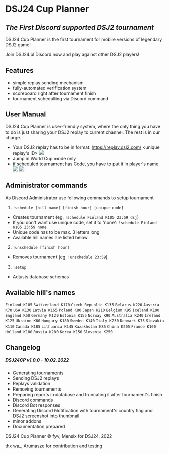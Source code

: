 # DSJ24 Cup Planner
## _The First Discord supported DSJ2 tournament_

DSJ24 Cup Planner is the first tournament for mobile versions of legendary DSJ2 game! 

Join DSJ24.pl Discord now and play against other DSJ2 players!

## Features

- simple replay sending mechanism
- fully-automated verification system
- scoreboard right after tournament finish
- tournament schedulling via Discord command


## User Manual

DSJ24 Cup Planner is user-friendly system, where the only thing you have to do is just sharing your DSJ2 replay to current channel. The rest is in our charge.

- Your DSJ2 replay has to be in format: https://replay.dsj2.com/ <unique replay's ID>
![](https://i.imgur.com/Nn0x4mk.png)
- Jump in World Cup mode only
- if scheduled tournament has Code, you have to put it in player's name
![](https://i.imgur.com/F2ro3Cv.png)
![](https://i.imgur.com/F5TbsZi.png)

## Administrator commands
As Discord Administrator use following commands to setup tournament
1. `!schedule [hill name] [finish hour] [unique code]`
 - Creates tournament (eg. `!schedule Finland K105 23:59 dsj`)
 - If you don't want use unique code, set it to 'none': `!schedule Finland K105 23:59 none`
 - Unique code has to be max. 3 letters long
 - Available hill names are listed below
2. `!unschedule [finish hour]`
 - Removes tournament (eg. `!unschedule 23:59`)
3. `!setup`
 - Adjusts database schemas 

## Available hill's names
`Finland K105`
`Switzerland K170`
`Czech Republic K135`
`Belarus K220`
`Austria K70`
`USA K130`
`Latvia K165`
`Poland K80`
`Japan K210`
`Belgium K95`
`Iceland K190`
`England K50`
`Germany K120`
`Estonia K155`
`Norway K90`
`Australia K240`
`Ireland K125`
`Ukraine K60`
`Hungary K180`
`Sweden K140`
`Italy K230`
`Denmark K75`
`Slovakia K110`
`Canada K185`
`Lithuania K145`
`Kazakhstan K85`
`China K205`
`France K160`
`Holland K100`
`Russia K200`
`Korea K150`
`Slovenia K250`

## Changelog
##### DSJ24CP v1.0.0 - 10.02.2022
- Generating tournaments
- Sending DSJ2 replays
- Replays validation
- Removing tournaments
- Preparing reports in database and truncating it after tournament's finish
- Discord commands
- Discord Bot responses
- Generating Discord Notification with tournament's country flag and DSJ2 screenshot into thumbnail
- minor addons
- Documentation prepared

DSJ24 Cup Planner © fyv, Mensix for DSJ24, 2022

thx wa_, Arumasze for contribution and testing 
